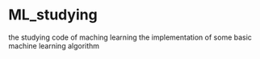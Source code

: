 # ML_studying
the studying code of maching learning
the implementation of some basic machine learning algorithm
